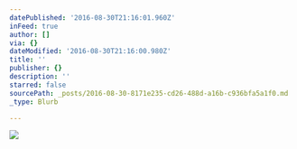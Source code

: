 ```yaml
---
datePublished: '2016-08-30T21:16:01.960Z'
inFeed: true
author: []
via: {}
dateModified: '2016-08-30T21:16:00.980Z'
title: ''
publisher: {}
description: ''
starred: false
sourcePath: _posts/2016-08-30-8171e235-cd26-488d-a16b-c936bfa5a1f0.md
_type: Blurb

---
```

![](https://the-grid-user-content.s3-us-west-2.amazonaws.com/b84430d4-c413-41b8-a3f4-1912fbafb8d2.jpg)